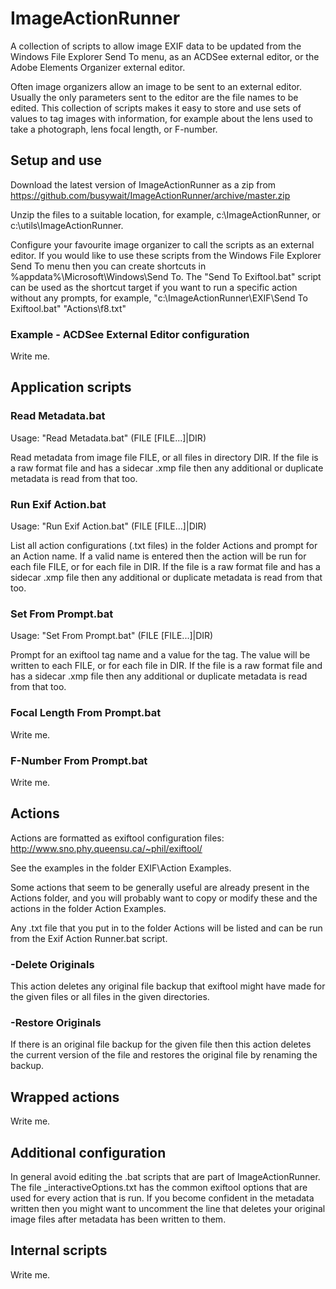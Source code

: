 # ImageActionRunner

A collection of scripts to allow image EXIF data to be updated from the Windows File Explorer Send To menu, as an ACDSee external editor, or the Adobe Elements Organizer external editor.

Often image organizers allow an image to be sent to an external editor. Usually the only parameters sent to the editor are the file names to be edited. This collection of scripts makes it easy to store and use sets of values to tag images with information, for example about the lens used to take a photograph, lens focal length, or F-number.

## Setup and use

Download the latest version of ImageActionRunner as a zip from https://github.com/busywait/ImageActionRunner/archive/master.zip

Unzip the files to a suitable location, for example, c:\ImageActionRunner, or c:\utils\ImageActionRunner.

Configure your favourite image organizer to call the scripts as an external editor. If you would like to use these scripts from the Windows File Explorer Send To menu then you can create shortcuts in %appdata%\Microsoft\Windows\Send To. The "Send To Exiftool.bat" script can be used as the shortcut target if you want to run a specific action without any prompts, for example, 
    "c:\ImageActionRunner\EXIF\Send To Exiftool.bat" "Actions\f8.txt" 

### Example - ACDSee External Editor configuration
Write me.

## Application scripts

### Read Metadata.bat

Usage: "Read Metadata.bat" (FILE [FILE...]|DIR)

Read metadata from image file FILE, or all files in directory DIR. If the file is a raw format file and has a sidecar .xmp file then any additional or duplicate metadata is read from that too.

### Run Exif Action.bat

Usage: "Run Exif Action.bat" (FILE [FILE...]|DIR)

List all action configurations (.txt files) in the folder Actions and prompt for an Action name. If a valid name is entered then the action will be run for each file FILE, or for each file in DIR. If the file is a raw format file and has a sidecar .xmp file then any additional or duplicate metadata is read from that too.

### Set From Prompt.bat

Usage: "Set From Prompt.bat" (FILE [FILE...]|DIR)

Prompt for an exiftool tag name and a value for the tag. The value will be written to each FILE, or for each file in DIR. If the file is a raw format file and has a sidecar .xmp file then any additional or duplicate metadata is read from that too. 

### Focal Length From Prompt.bat

Write me.

### F-Number From Prompt.bat

Write me.

## Actions

Actions are formatted as exiftool configuration files:
http://www.sno.phy.queensu.ca/~phil/exiftool/

See the examples in the folder EXIF\Action Examples.

Some actions that seem to be generally useful are already present in the Actions folder, and you will probably want to copy or modify these and the actions in the folder Action Examples. 

Any .txt file that you put in to the folder Actions will be listed and can be run from the Exif Action Runner.bat script.

### -Delete Originals

This action deletes any original file backup that exiftool might have made for the given files or all files in the given directories.

### -Restore Originals

If there is an original file backup for the given file then this action deletes the current version of the file and restores the original file by renaming the backup.

## Wrapped actions
Write me.

## Additional configuration

In general avoid editing the .bat scripts that are part of ImageActionRunner. The file \_interactiveOptions.txt has the common exiftool options that are used for every action that is run. If you become confident in the metadata written then you might want to uncomment the line that deletes your original image files after metadata has been written to them.

## Internal scripts

Write me.
